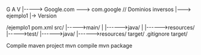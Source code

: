 G A V
|-----> Google.com ---> com.google // Dominios inversos
  |---> ejemplo1
    |-> Version

/ejemplo1
	pom.xml
	src/
	 |----->main/
         |	|------>java/
	 |	|------>resources/
	 |----->test/
	 	|------>java/
		|------>resources/
	target/	
	.gitignore
		target/

Compile maven project mvn compile 
		      mvn  package
